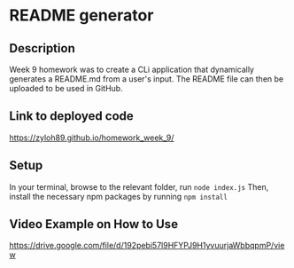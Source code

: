 # README generator

## Description
Week 9 homework was to create a CLi application that dynamically generates a README.md from a user's input. The README file can then be uploaded to be used in GitHub.


## Link to deployed code

https://zyloh89.github.io/homework_week_9/


## Setup

In your terminal, browse to the relevant folder, run `node index.js`
Then, install the necessary npm packages by running `npm install`

## Video Example on How to Use

https://drive.google.com/file/d/192pebi57l9HFYPJ9H1yvuurjaWbbqpmP/view
